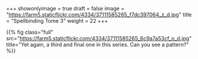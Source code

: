 +++
showonlyimage = true
draft = false
image = "https://farm5.staticflickr.com/4334/37111585265_f7dc397064_z_d.jpg"
title = "Spellbinding Tome 3"
weight = 22
+++

{{% fig class="full" src="https://farm5.staticflickr.com/4334/37111585265_6c9a7a53cf_o_d.jpg" title="Yet again, a third and final one in this series. Can you see a pattern?" %}}
